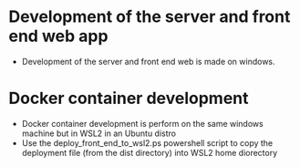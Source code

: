 # Development of the server and front end web app
- Development of the server and front end web is made on windows. 
# Docker container development
- Docker container development is perform on the same windows machine but in WSL2 in an Ubuntu distro 
- Use the deploy_front_end_to_wsl2.ps powershell script to copy the deployment file (from the dist directory) into WSL2 home diorectory